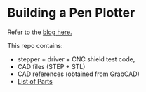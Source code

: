 # Building a Pen Plotter

Refer to the [blog here.](shivamkedia17.github.io/plotter)

This repo contains:
- stepper + driver + CNC shield test code, 
- CAD files (STEP + STL)
- CAD references (obtained from GrabCAD)
- [List of Parts](parts_list.md)
